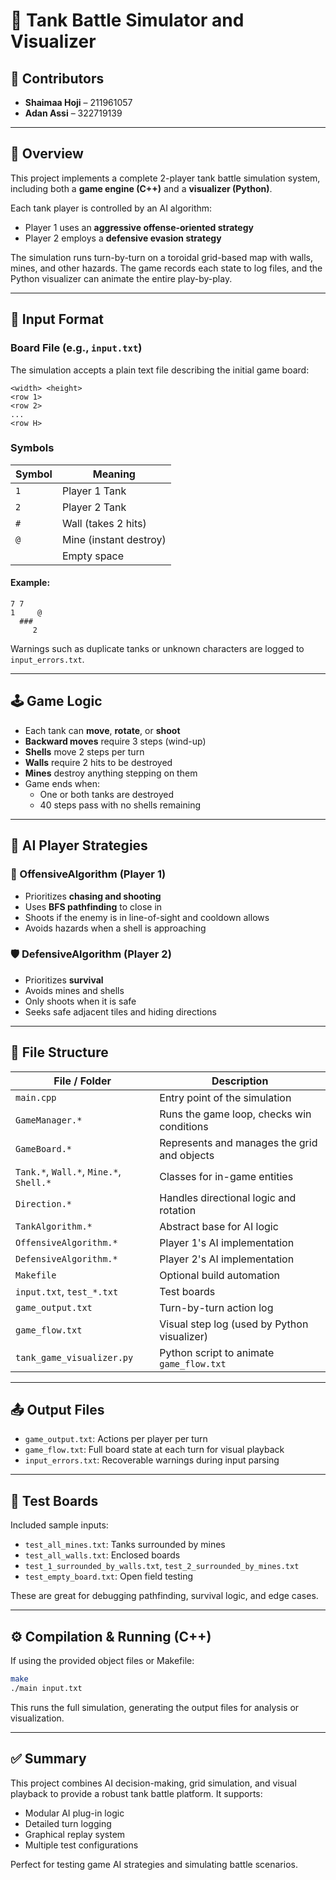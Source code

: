 # 🧨 Tank Battle Simulator and Visualizer

## 👤 Contributors
- **Shaimaa Hoji** – 211961057
- **Adan Assi** – 322719139

---

## 🧠 Overview

This project implements a complete 2-player tank battle simulation system, including both a **game engine (C++)** and a **visualizer (Python)**.

Each tank player is controlled by an AI algorithm:
- Player 1 uses an **aggressive offense-oriented strategy**
- Player 2 employs a **defensive evasion strategy**

The simulation runs turn-by-turn on a toroidal grid-based map with walls, mines, and other hazards. The game records each state to log files, and the Python visualizer can animate the entire play-by-play.

---

## 🧾 Input Format

### Board File (e.g., `input.txt`)
The simulation accepts a plain text file describing the initial game board:

```
<width> <height>
<row 1>
<row 2>
...
<row H>
```

### Symbols

| Symbol | Meaning               |
|--------|------------------------|
| `1`    | Player 1 Tank          |
| `2`    | Player 2 Tank          |
| `#`    | Wall (takes 2 hits)    |
| `@`    | Mine (instant destroy) |
| ` `    | Empty space            |

#### Example:
```
7 7
1     @
  ###  
     2
```

Warnings such as duplicate tanks or unknown characters are logged to `input_errors.txt`.

---

## 🕹️ Game Logic

- Each tank can **move**, **rotate**, or **shoot**
- **Backward moves** require 3 steps (wind-up)
- **Shells** move 2 steps per turn
- **Walls** require 2 hits to be destroyed
- **Mines** destroy anything stepping on them
- Game ends when:
  - One or both tanks are destroyed
  - 40 steps pass with no shells remaining

---

## 🧠 AI Player Strategies

### 🚀 OffensiveAlgorithm (Player 1)
- Prioritizes **chasing and shooting**
- Uses **BFS pathfinding** to close in
- Shoots if the enemy is in line-of-sight and cooldown allows
- Avoids hazards when a shell is approaching

### 🛡️ DefensiveAlgorithm (Player 2)
- Prioritizes **survival**
- Avoids mines and shells
- Only shoots when it is safe
- Seeks safe adjacent tiles and hiding directions

---

## 📁 File Structure

| File / Folder                  | Description |
|--------------------------------|-------------|
| `main.cpp`                     | Entry point of the simulation |
| `GameManager.*`                | Runs the game loop, checks win conditions |
| `GameBoard.*`                  | Represents and manages the grid and objects |
| `Tank.*`, `Wall.*`, `Mine.*`, `Shell.*` | Classes for in-game entities |
| `Direction.*`                  | Handles directional logic and rotation |
| `TankAlgorithm.*`              | Abstract base for AI logic |
| `OffensiveAlgorithm.*`         | Player 1's AI implementation |
| `DefensiveAlgorithm.*`         | Player 2's AI implementation |
| `Makefile`                     | Optional build automation |
| `input.txt`, `test_*.txt`      | Test boards |
| `game_output.txt`              | Turn-by-turn action log |
| `game_flow.txt`                | Visual step log (used by Python visualizer) |
| `tank_game_visualizer.py`      | Python script to animate `game_flow.txt` |

---

## 📤 Output Files

- `game_output.txt`: Actions per player per turn
- `game_flow.txt`: Full board state at each turn for visual playback
- `input_errors.txt`: Recoverable warnings during input parsing

---

## 🧪 Test Boards

Included sample inputs:
- `test_all_mines.txt`: Tanks surrounded by mines
- `test_all_walls.txt`: Enclosed boards
- `test_1_surrounded_by_walls.txt`, `test_2_surrounded_by_mines.txt`
- `test_empty_board.txt`: Open field testing

These are great for debugging pathfinding, survival logic, and edge cases.

---

## ⚙️ Compilation & Running (C++)

If using the provided object files or Makefile:
```bash
make
./main input.txt
```

This runs the full simulation, generating the output files for analysis or visualization.

---

## ✅ Summary

This project combines AI decision-making, grid simulation, and visual playback to provide a robust tank battle platform. It supports:
- Modular AI plug-in logic
- Detailed turn logging
- Graphical replay system
- Multiple test configurations

Perfect for testing game AI strategies and simulating battle scenarios.

